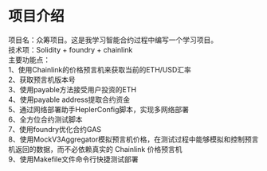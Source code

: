 # 项目介绍

项目名：众筹项目。这是我学习智能合约过程中编写一个学习项目。  
技术项：Solidity + foundry + chainlink  
主要功能点：  
1、使用Chainlink的价格预言机来获取当前的ETH/USD汇率  
2、获取预言机版本号  
3、使用payable方法接受用户投资的ETH  
4、使用payable address提取合约资金  
5、通过网络部署助手HeplerConfig脚本，实现多网络部署  
6、全方位合约测试脚本  
7、使用foundry优化合约GAS  
8、使用MockV3Aggregator模拟预言机价格，在测试过程中能够模拟和控制预言机返回的数据，而不必依赖真实的 Chainlink 价格预言机  
9、使用Makefile文件命令行快捷测试部署
